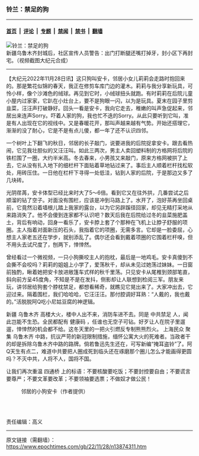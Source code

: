 ### 铃兰：禁足的狗

---

#### [首页](../../../..?n13874311) &nbsp;|&nbsp; [评论](../../../../../epoch-comment?n13874311) &nbsp;|&nbsp; [专题](../../../../../epoch-special?n13874311) &nbsp;|&nbsp; [禁闻](../../../../../epoch-news?n13874311) &nbsp;|&nbsp; [禁书](../../../../../books?n13874311) &nbsp;|&nbsp; [翻墙](https://github.com/gfw-breaker/nogfw/blob/master/README.md?n13874311)


<div><img alt="铃兰：禁足的狗" class="attachment-djy_600_400 size-djy_600_400 wp-post-image" src="https://i.epochtimes.com/assets/uploads/2020/08/8934c920413cdba29f9307d8526203fc-600x400-1.jpg"/>
<div class="caption">
 新疆乌鲁木齐封城后，社区宣传人员警告：出门打断腿还嘴打掉牙，封小区下再封宅。（视频截图大纪元合成）
</div></div><hr/><div class="post_content" id="artbody" itemprop="articleBody">
 <!-- article content begin -->
 <p>
  【大纪元2022年11月28日讯】这只狗叫安卡，邻居小女儿莉莉会走路时抱回来的。那是繁花似锦的春天，我正在修剪车库门边的灌木。莉莉与我分享新玩具，可怜小样，像个沙滩色的绒球。再见到它时，小绒球扭头就跑。有时莉莉在后院儿童小屋内过家家，它趴在小灶台上，要不是狗眼一闪，以为是玩具。夏末在园子里剪韭菜，汪汪声打破静好。回头一看是安卡，我向它走去，稚嫩的叫声急促起来，邻居出来连声Sorry。吓着人家的狗，我也忙不迭的Sorry。从此只要听到它叫，准是有人出现在它的视线中。又是春暖花开，那叫声越来越有气势。开始还搭理它，渐渐的没了耐心，它是不是有点儿傻，都一年了还不认识四邻。
 </p>
 <p>
  一个树叶上下翻飞的秋日，邻居的长子敲门，说要进我的后院捉拿安卡。跟去看热闹，它见我壮胆似的又汪汪叫。如此三两次，男主人卖回塑料制的方格网将后院的铁栏围了一圈，大约半米高。冬去春来，小男孩又来敲门，原来方格网被拱了上去，它从没有扎入地下的细栏杆下面贴着草地钻过来了。事后主人顺着栏杆找松软处，用砖压住。一日他在栏杆下寻得一处低洼，钻到人家的后院，于是那边又多了几块砖。
 </p>
 <p>
  光阴荏苒，安卡体型已经比来时大了5～6倍。看到它又在往外拱，几番尝试之后顺溜的钻了空子。对面没有围栏，应该是冲到马路上了。水开了，泡好茶再坐回桌前，它竟然沿着墙根儿踏上我家的露台，以为它另辟蹊径回家，却见无精打采地从来路消失了。他不会傻到连家都不认识吧？数天后我在后院给过冬的韭菜施肥盖土，背后有响动，回身一看乐了，安卡脖上套了个那种在飞机上让脖子舒服的项圈。主人指着对面新压的石头，我指着它的项圈，无需多言。它却是一脸委屈，心想主人家老五还在学步，就别添乱了。偶尔还会看到戴着项圈的它围着栏杆嗅，但不用头去试尺度了，刨两下，悻悻然。
 </p>
 <p>
  曾经看过一个微视频，一只小狗撕咬主人的抱枕，最后是一地鸡毛。安卡真傻到不会撕不会咬吗？莉莉的姐姐上小学了，爱荡秋千，却从未见过她荡过妹妹。一日窗前独酌，瞅着她把安卡放进敞篷车式样的秋千里荡。只见安卡从尾椎到颈部笔直，斜向前方呈45度角，不知是不是在发抖，侧影却让人联想到检阅三军。朋友来玩，讲邻居给狗套个脖枕禁足，都想看稀奇，就瞧见它晃出来了。大家冲出去，它迎过来。隔着围栏，我们哈哈哈，它汪汪汪。那付腔调好耳熟：“人戴的，我也戴的。”活脱脱阿Q吃小尼姑豆腐的神逻辑。
 </p>
 <p>
  新疆
  <ok href="https://www.epochtimes.com/gb/tag/%E4%B9%8C%E9%B2%81%E6%9C%A8%E9%BD%90.html">
   乌鲁木齐
  </ok>
  高楼大火，楼中人出不来，消防车进不去。同是
  <ok href="https://www.epochtimes.com/gb/tag/%E4%B8%AD%E5%85%B1%E7%A6%81%E8%B6%B3.html">
   中共禁足
  </ok>
  人，闻此岂能不生恐。全民都配有
  <ok href="https://www.epochtimes.com/gb/tag/%E5%81%A5%E5%BA%B7%E7%A0%81.html">
   健康码
  </ok>
  ，任谁也无空子可钻。好歹让人在院子里遛遛，悻悻然的机会都不给。这冬天里的一把火引燃反专制熊熊烈火。
  <ok href="https://www.epochtimes.com/gb/tag/%E4%B8%8A%E6%B5%B7%E6%B0%91%E4%BC%97.html">
   上海民众
  </ok>
  聚集
  <ok href="https://www.epochtimes.com/gb/tag/%E4%B9%8C%E9%B2%81%E6%9C%A8%E9%BD%90.html">
   乌鲁木齐
  </ok>
  中路，抗议严苛的新冠限制措施，缅怀公寓大火的死难者。当政者干的却是拆除乌鲁木齐中路的路牌。倘若鲁迅先生还在，可写新编“掩耳盗铃”了。阿Q天生有点二，难道中共要把人圈成死到临头还在琢磨那个圈儿怎么才能画得更圆吗？不灭中共，人将不人，国将不国。
 </p>
 <p>
  让我们再次重温
  <ok href="https://www.epochtimes.com/gb/tag/%E5%9B%9B%E9%80%9A%E6%A1%A5.html">
   四通桥
  </ok>
  上的标语：不要核酸要吃饭；不要封控要自由；不要谎言要尊严；不要文革要改革；不要领袖要选票；不做奴才做公民！
 </p>
 <figure aria-describedby="caption-attachment-13874325" class="wp-caption aligncenter" id="attachment_13874325" style="width: 581px">
  <ok href="https://i.epochtimes.com/assets/uploads/2022/11/id13874325-2022-11-27_203748.jpg" target="_blank">
   <img alt="" class="size-full wp-image-13874325" src="https://i.epochtimes.com/assets/uploads/2022/11/id13874325-2022-11-27_203748.jpg"/>
  </ok>
  <br/><figcaption class="wp-caption-text" id="caption-attachment-13874325">
   邻居的小狗安卡（作者提供）
  </figcaption><br/>
 </figure><br/>
 <p>
  责任编辑：高义
 </p>
 <!-- article content end -->
 <div id="below_article_ad">
 </div>
</div>


---

原文链接（需翻墙）：https://www.epochtimes.com/gb/22/11/28/n13874311.htm